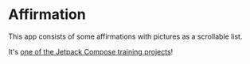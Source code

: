 # Affirmation
This app consists of some affirmations with pictures as a scrollable list. 

It's [one of the Jetpack Compose training projects](https://github.com/google-developer-training/basic-android-kotlin-compose-training-affirmations/tree/starter)!
